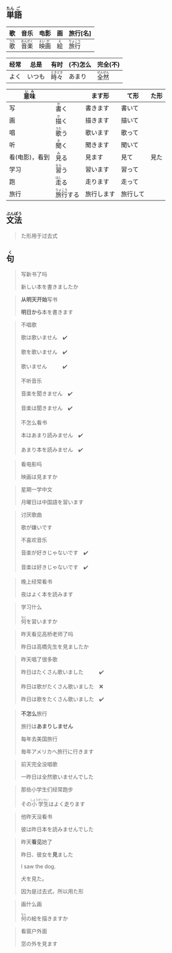 ## <ruby>単<rt>たん</rt>語<rt>ご</rt></ruby>

| 歌                           | 音乐                                                     | 电影                                                   | 画                         | 旅行[名]                                                 |
| ---------------------------- | -------------------------------------------------------- | ------------------------------------------------------ | -------------------------- | -------------------------------------------------------- |
| <ruby>歌<rt>うた</rt></ruby> | <ruby>音<rt>おん</rt></ruby><ruby>楽<rt>がく</rt></ruby> | <ruby>映<rt>えい</rt></ruby><ruby>画<rt>が</rt></ruby> | <ruby>絵<rt>え</rt></ruby> | <ruby>旅<rt>りょ</rt></ruby><ruby>行<rt>こう</rt></ruby> |

| 经常 | 总是   | 有时                               | (不)怎么 | 完全(不)                                                 |
| ---- | ------ | ---------------------------------- | -------- | -------------------------------------------------------- |
| よく | いつも | <ruby>時々<rt>ときどき</rt></ruby> | あまり   | <ruby>全<rt>ぜん</rt></ruby><ruby>然<rt>ぜん</rt></ruby> |

| <ruby>意<rt>い</rt>味<rt>み</rt></ruby> |                                                 | ます形     | て形     | た形 |
| --------------------------------------- | ----------------------------------------------- | ---------- | -------- | ---- |
| 写                                      | <ruby>書<rt>か</rt></ruby>く                    | 書きます   | 書いて   |      |
| 画                                      | <ruby>描<rt>か</rt>く</ruby>                    | 描きます   | 描いて   |      |
| 唱                                      | <ruby>歌<rt>うた</rt>う</ruby>                  | 歌います   | 歌って   |      |
| 听                                      | <ruby>聞<rt>き</rt>く</ruby>                    | 聞きます   | 聞いて   |      |
| 看(电影)，看到                          | <ruby>見<rt>み</rt>る</ruby>                    | 見ます     | 見て     | 見た |
| 学习                                    | <ruby>習<rt>なら</rt>う</ruby>                  | 習います   | 習って   |      |
| 跑                                      | <ruby>走<rt>はし</rt>る</ruby>                  | 走ります   | 走って   |      |
| 旅行                                    | <ruby>旅<rt>りょ</rt>行<rt>こう</rt></ruby>する | 旅行します | 旅行して |      |

## <ruby>文<rt>ぶん</rt>法<rt>ぽう</rt></ruby>

> た形用于过去式

## <ruby>句<rt>く</rt></ruby>

> 写新书了吗
> 
> 新しい本を書きましたか

> **从明天开始**写书
> 
> **明日から**本を書きます

> 不唱歌
> 
> 歌は歌いません　✔️
> 
> 歌を歌いません　✔️
> 
> 歌いません　　　✔️
> 
> 不听音乐
> 
> 音楽を聞きません　✔️
> 
> 音楽は聞きません　✔️
> 
> 不怎么看书
> 
> 本はあまり読みません　✔️
> 
> あまり本を読みません　✔️

> 看电影吗
> 
> 映画は見ますか

> 星期一学中文
> 
> 月曜日は中国語を習います

> 讨厌歌曲
> 
> 歌が嫌いです
> 
> 不喜欢音乐
> 
> 音楽が好きじゃないです　✔️
> 
> 音楽は好きじゃないです　✔️

> 晚上经常看书
> 
> 夜はよく本を読みます

> 学习什么
> 
> <ruby>何<rt>なに</rt></ruby>を習いますか

> 昨天看见高桥老师了吗
> 
> 昨日は高橋先生を見ましたか

> 昨天唱了很多歌
> 
> 昨日はたくさん歌いました　　　✔️
> 
> 昨日は歌がたくさん歌いました　❌
> 
> 昨日は歌をたくさん歌いました　✔️

> **不怎么**旅行
>
> 旅行は**あまりしません**
>
> 每年去美国旅行
>
> 毎年アメリカへ旅行に行きます

> 前天完全没唱歌
> 
> 一昨日は全然歌いませんでした

> 那些小学生们经常跑步
> 
> その<ruby>小<rt>しょう</rt></ruby><ruby>学<rt>がく</rt></ruby><ruby>生<rt>せい</rt></ruby>はよく走ります

> 他昨天没看书
> 
> 彼は昨日本を読みませんでした

> 昨天**看见**她了
>
> 昨日、彼女を**見**ました
>
> I saw the dog.
>
> 犬を見た。
>
> 因为是过去式，所以用た形

> 画什么画
>
> <ruby>何<rt>なん</rt></ruby>の絵を描きますか

> 看窗户外面
>
> 窓の外を見ます
